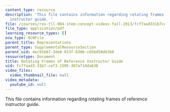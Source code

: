 ```yaml
---
content_type: resource
description: 'This file contains information regarding rotating frames of reference
  instructor guide. '
file: /courses/res-tll-004-stem-concept-videos-fall-2013/fcf7aad331b7cef31505387af14da638_MITRES_TLL-004F13_RotGuide.pdf
file_type: application/pdf
learning_resource_types: []
ocw_type: OCWFile
parent_title: Representations
parent_type: SupplementalResourceSection
parent_uid: 4ec91b67-3de8-013f-630b-c65bd58d63b0
resourcetype: Document
title: Rotating Frames of Reference Instructor Guide
uid: fcf7aad3-31b7-cef3-1505-387af14da638
video_files:
  video_thumbnail_file: null
video_metadata:
  youtube_id: null
---
```

This file contains information regarding rotating frames of reference instructor guide. 


